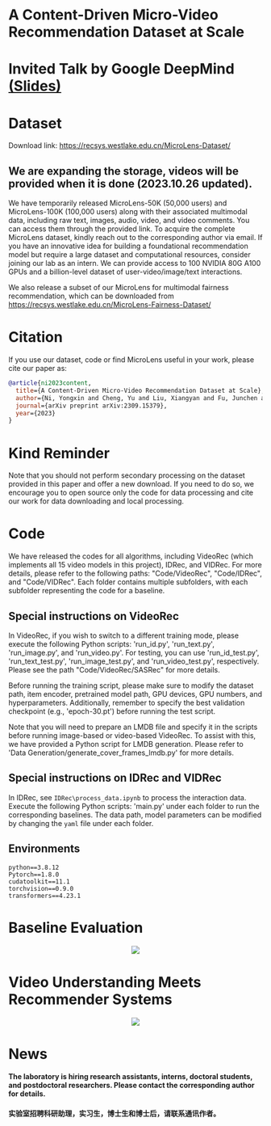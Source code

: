 # A Content-Driven Micro-Video Recommendation Dataset at Scale

# Invited Talk by Google DeepMind [(Slides)](https://github.com/westlake-repl/MicroLens/blob/master/MicroLens_DeepMind_Talk.pdf)

# Dataset

Download link: https://recsys.westlake.edu.cn/MicroLens-Dataset/

<!-- Dataset downloader (for Windows): https://github.com/microlens2023/microlens-dataset/blob/master/Downloader/microlens_downloader.exe

Dataset downloader (for Linux): https://github.com/microlens2023/microlens-dataset/blob/master/Downloader/microlens_downloader

Dataset downloader (for Mac): https://github.com/microlens2023/microlens-dataset/blob/master/Downloader/microlens_downloader_mac

For review purposes, we are temporarily releasing a portion of our Microlens dataset.

We have uploaded a MicroLens-TOY folder, which contains 100 randomly sampled videos from the Microlens dataset. The folder includes cover images, audio files, video content, and textual captions for all 100 videos.

Additionally, we have provided a MicroLens-100K folder, which consists of the MicroLens-100K_pairs.tsv file containing interaction pairs (each row indicates a user and the videos they interacted with, sorted by interaction timestamp), along with audio files, textual captions, and corresponding watermarked cover files for all videos in the MicroLens-100K dataset. Please note that video content for MicroLens-100K is currently not available.

For various types of modal data and the interaction pairs of MicroLens-100K, MicroLens-1M, and MicroLens, we will release all of them once the paper is accepted. -->

## We are expanding the storage, videos will be provided when it is done (2023.10.26 updated).

We have temporarily released MicroLens-50K (50,000 users) and MicroLens-100K (100,000 users) along with their associated multimodal data, including raw text, images, audio, video, and video comments. You can access them through the provided link. To acquire the complete MicroLens dataset, kindly reach out to the corresponding author via email. If you have an innovative idea for building a foundational recommendation model but require a large dataset and computational resources, consider joining our lab as an intern. We can provide access to 100 NVIDIA 80G A100 GPUs and a billion-level dataset of user-video/image/text interactions.

We also release a subset of our MicroLens for multimodal fairness recommendation, which can be downloaded from https://recsys.westlake.edu.cn/MicroLens-Fairness-Dataset/

# Citation
If you use our dataset, code or find MicroLens useful in your work, please cite our paper as:

```bib
@article{ni2023content,
  title={A Content-Driven Micro-Video Recommendation Dataset at Scale},
  author={Ni, Yongxin and Cheng, Yu and Liu, Xiangyan and Fu, Junchen and Li, Youhua and He, Xiangnan and Zhang, Yongfeng and Yuan, Fajie},
  journal={arXiv preprint arXiv:2309.15379},
  year={2023}
}
```

# Kind Reminder

Note that you should not perform secondary processing on the dataset provided in this paper and offer a new download. If you need to do so, we encourage you to open source only the code for data processing and cite our work for data downloading and local processing.

# Code

We have released the codes for all algorithms, including VideoRec (which implements all 15 video models in this project), IDRec, and VIDRec. For more details, please refer to the following paths: "Code/VideoRec", "Code/IDRec", and "Code/VIDRec". Each folder contains multiple subfolders, with each subfolder representing the code for a baseline.

## Special instructions on VideoRec

In VideoRec, if you wish to switch to a different training mode, please execute the following Python scripts: 'run_id.py', 'run_text.py', 'run_image.py', and 'run_video.py'. For testing, you can use 'run_id_test.py', 'run_text_test.py', 'run_image_test.py', and 'run_video_test.py', respectively. Please see the path "Code/VideoRec/SASRec" for more details.

Before running the training script, please make sure to modify the dataset path, item encoder, pretrained model path, GPU devices, GPU numbers, and hyperparameters. Additionally, remember to specify the best validation checkpoint (e.g., 'epoch-30.pt') before running the test script.

Note that you will need to prepare an LMDB file and specify it in the scripts before running image-based or video-based VideoRec. To assist with this, we have provided a Python script for LMDB generation. Please refer to 'Data Generation/generate_cover_frames_lmdb.py' for more details.

## Special instructions on IDRec and VIDRec

In IDRec, see `IDRec\process_data.ipynb` to process the interaction data.  Execute the following Python scripts: 'main.py'  under each folder to run the corresponding baselines. The data path, model parameters can be modified by changing the `yaml` file under each folder. 

## Environments
```
python==3.8.12
Pytorch==1.8.0
cudatoolkit==11.1
torchvision==0.9.0
transformers==4.23.1
```

# Baseline Evaluation

<div align=center><img src="https://github.com/westlake-repl/MicroLens/blob/master/Results/baseline_evaluation.png"/></div>

# Video Understanding Meets Recommender Systems

<div align=center><img src="https://github.com/westlake-repl/MicroLens/blob/master/Results/video_meets_rs.png"/></div>

# News
#### The laboratory is hiring research assistants, interns, doctoral students, and postdoctoral researchers. Please contact the corresponding author for details.
#### 实验室招聘科研助理，实习生，博士生和博士后，请联系通讯作者。
